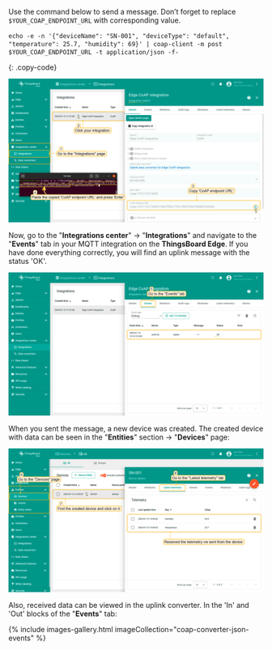 Use the command below to send a message. Don’t forget to replace `$YOUR_COAP_ENDPOINT_URL` with corresponding value.

```shell
echo -e -n '{"deviceName": "SN-001", "deviceType": "default", "temperature": 25.7, "humidity": 69}' | coap-client -m post $YOUR_COAP_ENDPOINT_URL -t application/json -f-
```
{: .copy-code}

![image](/images/pe/edge/integrations/coap/terminal-coap-json-payload-1-edge.png)

Now, go to the "**Integrations center**" -> "**Integrations**" and navigate to the "**Events**" tab in your MQTT integration on the **ThingsBoard Edge**. If you have done everything correctly, you will find an uplink message with the status 'OK'.

![image](/images/pe/edge/integrations/coap/integration-events-coap-1-edge.png)

When you sent the message, a new device was created. The created device with data can be seen in the "**Entities**" section -> "**Devices**" page:

![image](/images/pe/edge/integrations/coap/device-coap-1-edge.png)

Also, received data can be viewed in the uplink converter. In the 'In' and 'Out' blocks of the "**Events**" tab:

{% include images-gallery.html imageCollection="coap-converter-json-events" %}